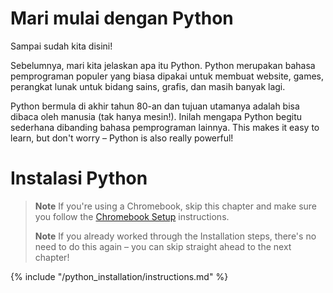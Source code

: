 # Mari mulai dengan Python

Sampai sudah kita disini!

Sebelumnya, mari kita jelaskan apa itu Python. Python merupakan bahasa pemprograman populer yang biasa dipakai untuk membuat website, games, perangkat lunak untuk bidang sains, grafis, dan masih banyak lagi.

Python bermula di akhir tahun 80-an dan tujuan utamanya adalah bisa dibaca oleh manusia (tak hanya mesin!). Inilah mengapa Python begitu sederhana dibanding bahasa pemprograman lainnya. This makes it easy to learn, but don't worry – Python is also really powerful!

# Instalasi Python

> **Note** If you're using a Chromebook, skip this chapter and make sure you follow the [Chromebook Setup](../chromebook_setup/README.md) instructions.
> 
> **Note** If you already worked through the Installation steps, there's no need to do this again – you can skip straight ahead to the next chapter!

{% include "/python_installation/instructions.md" %}
